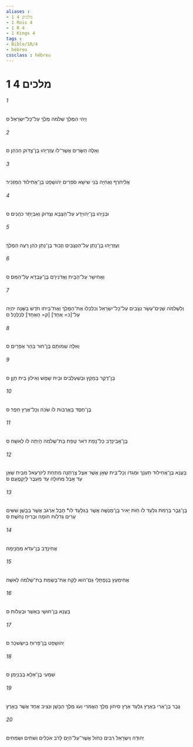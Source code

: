 ```yaml
---
aliases : 
- 1 מלכים 4
- 1 Rois 4
- 1 R 4
- 1 Kings 4
tags : 
- Bible/1R/4
- hébreu
cssclass : hébreu
---
```


# 1 מלכים 4

###### 1
וַיְהִי הַמֶּלֶךְ שְׁלֹמֹה מֶלֶךְ עַל־כָּל־יִשְׂרָאֵל׃ ס
###### 2
וְאֵלֶּה הַשָּׂרִים אֲשֶׁר־לֹו עֲזַרְיָהוּ בֶן־צָדֹוק הַכֹּהֵן׃ ס
###### 3
אֱלִיחֹרֶף וַאֲחִיָּה בְּנֵי שִׁישָׁא סֹפְרִים יְהֹושָׁפָט בֶּן־אֲחִילוּד הַמַּזְכִּיר׃
###### 4
וּבְנָיָהוּ בֶן־יְהֹויָדָע עַל־הַצָּבָא וְצָדֹוק וְאֶבְיָתָר כֹּהֲנִים׃ ס
###### 5
וַעֲזַרְיָהוּ בֶן־נָתָן עַל־הַנִּצָּבִים וְזָבוּד בֶּן־נָתָן כֹּהֵן רֵעֶה הַמֶּלֶךְ׃
###### 6
וַאֲחִישָׁר עַל־הַבָּיִת וַאֲדֹנִירָם בֶּן־עַבְדָּא עַל־הַמַּס׃ ס
###### 7
וְלִשְׁלֹמֹה שְׁנֵים־עָשָׂר נִצָּבִים עַל־כָּל־יִשְׂרָאֵל וְכִלְכְּלוּ אֶת־הַמֶּלֶךְ וְאֶת־בֵּיתֹו חֹדֶשׁ בַּשָּׁנָה יִהְיֶה עַל־[כ= אֶחָד] [ק= הָאֶחָד] לְכַלְכֵּל׃ ס
###### 8
וְאֵלֶּה שְׁמֹותָם בֶּן־חוּר בְּהַר אֶפְרָיִם׃ ס
###### 9
בֶּן־דֶּקֶר בְּמָקַץ וּבְשַׁעַלְבִים וּבֵית שָׁמֶשׁ וְאֵילֹון בֵּית חָןָן׃ ס
###### 10
בֶּן־חֶסֶד בָּאֲרֻבֹּות לֹו שֹׂכֹה וְכָל־אֶרֶץ חֵפֶר׃ ס
###### 11
בֶּן־אֲבִינָדָב כָּל־נָפַת דֹּאר טָפַת בַּת־שְׁלֹמֹה הָיְתָה לֹּו לְאִשָּׁה׃ ס
###### 12
בַּעֲנָא בֶּן־אֲחִילוּד תַּעְנַךְ וּמְגִדֹּו וְכָל־בֵּית שְׁאָן אֲשֶׁר אֵצֶל צָרְתַנָה מִתַּחַת לְיִזְרְעֶאל מִבֵּית שְׁאָן עַד אָבֵל מְחֹולָה עַד מֵעֵבֶר לְיָקְמֳעָם׃ ס
###### 13
בֶּן־גֶּבֶר בְּרָמֹת גִּלְעָד לֹו חַוֹּת יָאִיר בֶּן־מְנַשֶּׁה אֲשֶׁר בַּגִּלְעָד לֹו* חֶבֶל אַרְגֹּב אֲשֶׁר בַּבָּשָׁן שִׁשִּׁים עָרִים גְּדֹלֹות חֹומָה וּבְרִיחַ נְחֹשֶׁת׃ ס
###### 14
אֲחִינָדָב בֶּן־עִדֹּא מַחֲנָיְמָה׃
###### 15
אֲחִימַעַץ בְּנַפְתָּלִי גַּם־הוּא לָקַח אֶת־בָּשְׂמַת בַּת־שְׁלֹמֹה לְאִשָּׁה׃
###### 16
בַּעֲנָא בֶּן־חוּשָׁי בְּאָשֵׁר וּבְעָלֹות׃ ס
###### 17
יְהֹושָׁפָט בֶּן־פָּרוּחַ בְּיִשָׂשכָר׃ ס
###### 18
שִׁמְעִי בֶן־אֵלָא בְּבִנְיָמִן׃ ס
###### 19
גֶּבֶר בֶּן־אֻרִי בְּאֶרֶץ גִּלְעָד אֶרֶץ סִיחֹון מֶלֶךְ הָאֱמֹרִי וְעֹג מֶלֶךְ הַבָּשָׁן וּנְצִיב אֶחָד אֲשֶׁר בָּאָרֶץ׃
###### 20
יְהוּדָה וְיִשְׂרָאֵל רַבִּים כַּחֹול אֲשֶׁר־עַל־הַיָּם לָרֹב אֹכְלִים וְשֹׁתִים וּשְׂמֵחִים׃
